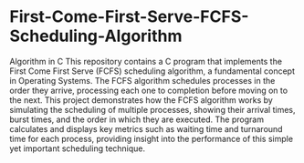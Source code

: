# First-Come-First-Serve-FCFS-Scheduling-Algorithm
Algorithm in C
This repository contains a C program that implements the First Come First Serve (FCFS) scheduling algorithm, a fundamental concept in Operating Systems. The FCFS algorithm schedules processes in the order they arrive, processing each one to completion before moving on to the next. This project demonstrates how the FCFS algorithm works by simulating the scheduling of multiple processes, showing their arrival times, burst times, and the order in which they are executed. The program calculates and displays key metrics such as waiting time and turnaround time for each process, providing insight into the performance of this simple yet important scheduling technique.
